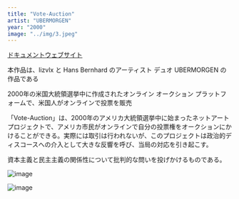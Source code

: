 ```yaml
---
title: "Vote-Auction"
artist: "UBERMORGEN"
year: "2000"
image: "../img/3.jpeg"
---
```


[ドキュメントウェブサイト](http://vote-auction.net/)

本作品は、lizvlx と Hans Bernhard のアーティスト デュオ UBERMORGEN の作品である

2000年の米国大統領選挙中に作成されたオンライン オークション プラットフォームで、米国人がオンラインで投票を販売

「Vote-Auction」は、2000年のアメリカ大統領選挙中に始まったネットアートプロジェクトで、アメリカ市民がオンラインで自分の投票権をオークションにかけることができる。実際には取引は行われないが、このプロジェクトは政治的ディスコースへの介入として大きな反響を呼び、当局の対応を引き起こす。

資本主義と民主主義の関係性について批判的な問いを投げかけるものである。

![image](https://d1v7jayx2s9clc.cloudfront.net/user/pages/vote-auction/voteauction_orig_seal_01.gif "image")


![image](https://d1v7jayx2s9clc.cloudfront.net/user/pages/vote-auction/Microsoft%20Word%20-%20texas_Cease_a_Desist_lter.png "2000 年にテキサス州司法長官事務所からVote-Auctionのメンバーに送られた停止命令書。")